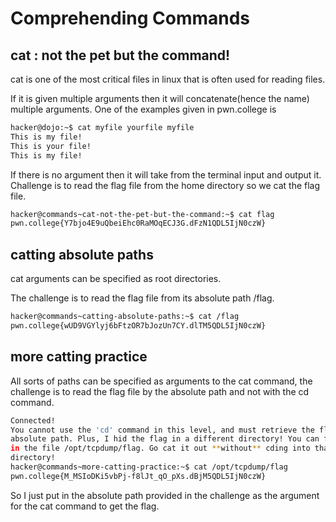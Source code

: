# Comprehending Commands

## cat : not the pet but the command!

cat is one of the most critical files in linux that is often used for reading files.

If it is given multiple arguments then it will concatenate(hence the name) multiple arguments.
One of the examples given in pwn.college is 

```bash
hacker@dojo:~$ cat myfile yourfile myfile
This is my file!
This is your file!
This is my file!
```
If there is no argument then it will take from the terminal input and output it.
Challenge is to read the flag file from the home directory so we cat the flag file.

```bash
hacker@commands~cat-not-the-pet-but-the-command:~$ cat flag
pwn.college{Y7bjo4E9uQbeiEhc0RaMOqECJ3G.dFzN1QDL5IjN0czW}
```

## catting absolute paths

cat arguments can be specified as root directories.

The challenge is to read the flag file from its absolute path /flag.

```bash
hacker@commands~catting-absolute-paths:~$ cat /flag
pwn.college{wUD9VGYlyj6bFtzOR7bJozUn7CY.dlTM5QDL5IjN0czW}
```
## more catting practice

All sorts of paths can be specified as arguments to the cat command, the challenge is to read the flag file by the absolute path and not with the cd command.
```bash
Connected!
You cannot use the 'cd' command in this level, and must retrieve the flag by 
absolute path. Plus, I hid the flag in a different directory! You can find it 
in the file /opt/tcpdump/flag. Go cat it out **without** cding into that 
directory!
hacker@commands~more-catting-practice:~$ cat /opt/tcpdump/flag
pwn.college{M_MSIoDKi5vbPj-f8lJt_qO_pXs.dBjM5QDL5IjN0czW}
```
So I just put in the absolute path provided in the challenge as the argument for the cat command to get the flag.












